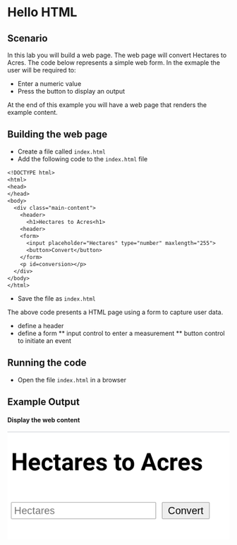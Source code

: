 # Hello HTML

## Scenario

In this lab you will build a web page. The web page will convert Hectares to Acres. 
The code below represents a simple web form. In the exmaple the user will be required to:

* Enter a numeric value
* Press the button to display an output 

At the end of this example you will have a web page that renders the example content.


## Building the web page

* Create a file called `index.html`
* Add the following code to the `index.html` file


```
<!DOCTYPE html>
<html>
<head>
</head>
<body>
  <div class="main-content">
    <header>
      <h1>Hectares to Acres<h1>
    <header>
    <form>
      <input placeholder="Hectares" type="number" maxlength="255">
      <button>Convert</button>
    </form>
    <p id=conversion></p>
  </div>
</body>
</html>
```

* Save the file as `index.html`

The above code presents a HTML page using a form to capture user data.

* define a header 
* define a form
** input control to enter a measurement
** button control to initiate an event



## Running the code

* Open the file `index.html` in a browser

## Example Output

#### Display the web content

![web-app](https://github.com/rosera/serverless-bootcamp/blob/main/web-2-serverless/images/01-lab-web-app.png "Basic HTML app")
